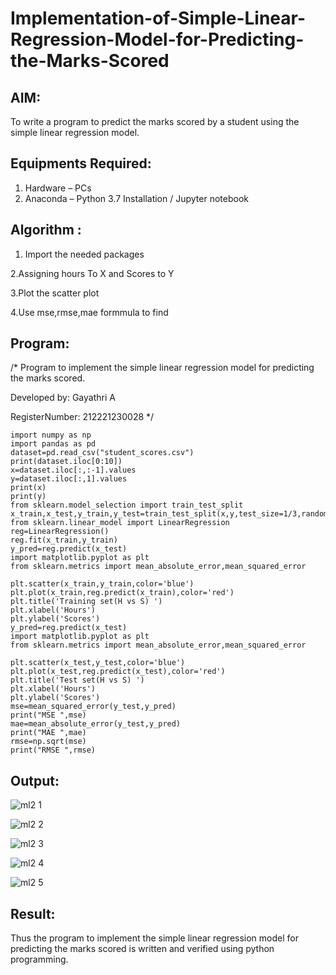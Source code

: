 # Implementation-of-Simple-Linear-Regression-Model-for-Predicting-the-Marks-Scored

## AIM:
To write a program to predict the marks scored by a student using the simple linear regression model.

## Equipments Required:
1. Hardware – PCs
2. Anaconda – Python 3.7 Installation / Jupyter notebook

## Algorithm :

1. Import the needed packages

2.Assigning hours To X and Scores to Y

3.Plot the scatter plot

4.Use mse,rmse,mae formmula to find
 

## Program:
/*
Program to implement the simple linear regression model for predicting the marks scored.

Developed by: Gayathri A

RegisterNumber:  212221230028
*/
```
import numpy as np
import pandas as pd
dataset=pd.read_csv("student_scores.csv")
print(dataset.iloc[0:10])
x=dataset.iloc[:,:-1].values
y=dataset.iloc[:,1].values
print(x)
print(y)
from sklearn.model_selection import train_test_split
x_train,x_test,y_train,y_test=train_test_split(x,y,test_size=1/3,random_state=0)
from sklearn.linear_model import LinearRegression
reg=LinearRegression() 
reg.fit(x_train,y_train)
y_pred=reg.predict(x_test)
import matplotlib.pyplot as plt
from sklearn.metrics import mean_absolute_error,mean_squared_error

plt.scatter(x_train,y_train,color='blue')
plt.plot(x_train,reg.predict(x_train),color='red')
plt.title('Training set(H vs S) ')
plt.xlabel('Hours')
plt.ylabel('Scores')
y_pred=reg.predict(x_test)
import matplotlib.pyplot as plt
from sklearn.metrics import mean_absolute_error,mean_squared_error

plt.scatter(x_test,y_test,color='blue')
plt.plot(x_test,reg.predict(x_test),color='red')
plt.title('Test set(H vs S) ')
plt.xlabel('Hours')
plt.ylabel('Scores')
mse=mean_squared_error(y_test,y_pred)
print("MSE ",mse)
mae=mean_absolute_error(y_test,y_pred)
print("MAE ",mae)
rmse=np.sqrt(mse)
print("RMSE ",rmse)
```

## Output:

![ml2 1](https://user-images.githubusercontent.com/94154854/193325253-1a8592a0-a0b0-4794-ad41-cae622231174.png)

![ml2 2](https://user-images.githubusercontent.com/94154854/193325279-20360f3d-9db7-4ebd-81d5-cac16c305b37.png)

![ml2 3](https://user-images.githubusercontent.com/94154854/193325301-9f16d029-fe9d-42e2-aa18-4455c4f0b540.png)

![ml2 4](https://user-images.githubusercontent.com/94154854/193325333-a315ec24-e9ac-4216-aa10-9eadcb74ff30.png)

![ml2 5](https://user-images.githubusercontent.com/94154854/193325366-b4337813-8313-46bb-ad69-bfc8627aedd8.png)


## Result:
Thus the program to implement the simple linear regression model for predicting the marks scored is written and verified using python programming.
